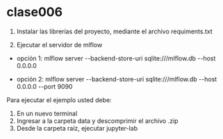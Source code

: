 # clase006

1. Instalar las librerías del proyecto, mediante el archivo requiments.txt 

2. Ejecutar el servidor de mlflow

* opción 1: mlflow server --backend-store-uri sqlite:///mlflow.db  --host 0.0.0.0 

* opción 2: mlflow server --backend-store-uri sqlite:///mlflow.db  --host 0.0.0.0 --port 9090


Para ejecutar el ejemplo usted debe:

1. En un nuevo terminal 
1. Ingresar a la carpeta data y descomprimir el archivo .zip
2. Desde la carpeta raíz, ejecutar jupyter-lab
